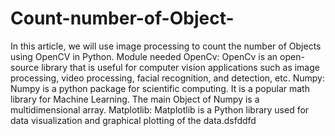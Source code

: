 # Count-number-of-Object-

In this article, we will use image processing to count the number of Objects using OpenCV in Python.
Module needed
OpenCv: OpenCv is an open-source library that is useful for computer vision applications such as image processing, video processing, facial recognition, and detection, etc.
Numpy: Numpy is a python package for scientific computing. It is a popular math library for Machine Learning. The main Object of Numpy is a multidimensional array.
Matplotlib: Matplotlib is a Python library used for data visualization and graphical plotting of the data.dsfddfd